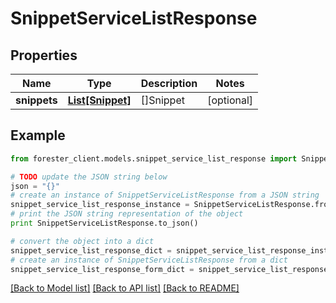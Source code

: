 # SnippetServiceListResponse


## Properties

Name | Type | Description | Notes
------------ | ------------- | ------------- | -------------
**snippets** | [**List[Snippet]**](Snippet.md) | []Snippet | [optional] 

## Example

```python
from forester_client.models.snippet_service_list_response import SnippetServiceListResponse

# TODO update the JSON string below
json = "{}"
# create an instance of SnippetServiceListResponse from a JSON string
snippet_service_list_response_instance = SnippetServiceListResponse.from_json(json)
# print the JSON string representation of the object
print SnippetServiceListResponse.to_json()

# convert the object into a dict
snippet_service_list_response_dict = snippet_service_list_response_instance.to_dict()
# create an instance of SnippetServiceListResponse from a dict
snippet_service_list_response_form_dict = snippet_service_list_response.from_dict(snippet_service_list_response_dict)
```
[[Back to Model list]](../README.md#documentation-for-models) [[Back to API list]](../README.md#documentation-for-api-endpoints) [[Back to README]](../README.md)


